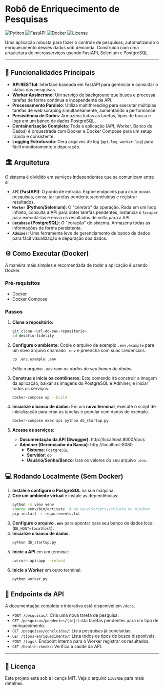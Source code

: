 # Robô de Enriquecimento de Pesquisas

![Python](https://img.shields.io/badge/Python-3.11-blue.svg)
![FastAPI](https://img.shields.io/badge/FastAPI-0.100-green.svg)
![Docker](https://img.shields.io/badge/Docker-24.0-blue.svg)
![License](https://img.shields.io/badge/License-MIT-yellow.svg)

Uma aplicação robusta para fazer o controle de pesquisas, automatizando o enriquecimento desses dados sob demanda. Construída com uma arquitetura de microsserviços usando FastAPI, Selenium e PostgreSQL.

---

## 🚀 Funcionalidades Principais

*   **API RESTful**: Interface baseada em FastAPI para gerenciar e consultar o status das pesquisas.
*   **Worker Assíncrono**: Um serviço de background que busca e processa tarefas de forma contínua e independente da API.
*   **Processamento Paralelo**: Utiliza multithreading para executar múltiplas tarefas de web scraping simultaneamente, aumentando a performance.
*   **Persistência de Dados**: Armazena todas as tarefas, tipos de busca e logs em um banco de dados PostgreSQL.
*   **Containerização Completa**: Toda a aplicação (API, Worker, Banco de Dados) é orquestrada com Docker e Docker Compose para um setup rápido e consistente.
*   **Logging Estruturado**: Gera arquivos de log (`api.log`, `worker.log`) para fácil monitoramento e depuração.

## 🏛️ Arquitetura

O sistema é dividido em serviços independentes que se comunicam entre si:

*   **`API` (FastAPI)**: O ponto de entrada. Expõe endpoints para criar novas pesquisas, consultar tarefas pendentes/concluídas e registrar resultados.
*   **`Worker` (Python/Selenium)**: O "cérebro" da operação. Roda em um loop infinito, consulta a API para obter tarefas pendentes, instancia o `Scraper` para executá-las e envia os resultados de volta para a API.
*   **`Database` (PostgreSQL)**: O "coração" do sistema. Armazena todas as informações de forma persistente.
*   **`Adminer`**: Uma ferramenta leve de gerenciamento de banco de dados para fácil visualização e depuração dos dados.

## ⚙️ Como Executar (Docker)

A maneira mais simples e recomendada de rodar a aplicação é usando Docker.

### Pré-requisitos

*   Docker
*   Docker Compose

### Passos

1.  **Clone o repositório:**
    ```bash
    git clone <url-do-seu-repositorio>
    cd desafio-fidelity
    ```

2.  **Configure o ambiente:**
    Copie o arquivo de exemplo `.env.example` para um novo arquivo chamado `.env` e preencha com suas credenciais.
    ```bash
    cp .env.example .env
    ```
    *Edite o arquivo `.env` com os dados do seu banco de dados.*

3.  **Construa e inicie os contêineres:**
    Este comando irá construir a imagem da aplicação, baixar as imagens do PostgreSQL e Adminer, e iniciar todos os serviços.
    ```bash
    docker-compose up --build
    ```

4.  **Inicialize o banco de dados:**
    Em um **novo terminal**, execute o script de inicialização para criar as tabelas e popular com dados de exemplo.
    ```bash
    docker-compose exec api python db_startup.py
    ```

5.  **Acesse os serviços:**
    *   **Documentação da API (Swagger)**: http://localhost:8000/docs
    *   **Adminer (Gerenciador do Banco)**: http://localhost:8080
        *   **Sistema**: `PostgreSQL`
        *   **Servidor**: `db`
        *   **Usuário/Senha/Banco**: Use os valores do seu arquivo `.env`.

## 💻 Rodando Localmente (Sem Docker)

1.  **Instale e configure o PostgreSQL** na sua máquina.
2.  **Crie um ambiente virtual** e instale as dependências:
    ```bash
    python -m venv venv
    source venv/bin/activate  # ou venv\Scripts\activate no Windows
    pip install -r requirements.txt
    ```
3.  **Configure o arquivo `.env`** para apontar para seu banco de dados local (`DB_HOST=localhost`).
4.  **Inicialize o banco de dados**:
    ```bash
    python db_startup.py
    ```
5.  **Inicie a API** em um terminal:
    ```bash
    uvicorn api:app --reload
    ```
6.  **Inicie o Worker** em outro terminal:
    ```bash
    python worker.py
    ```

## 📝 Endpoints da API

A documentação completa e interativa está disponível em `/docs`.

*   `POST /pesquisas/`: Cria uma nova tarefa de pesquisa.
*   `GET /pesquisas/pendentes/{id}`: Lista tarefas pendentes para um tipo de enriquecimento.
*   `GET /pesquisas/concluidas/`: Lista pesquisas já concluídas.
*   `GET /tipos-enriquecimento/`: Lista todos os tipos de busca disponíveis.
*   `POST /logs/`: Endpoint interno para o Worker registrar os resultados.
*   `GET /health-check/`: Verifica a saúde da API.

---

## 📄 Licença

Este projeto está sob a licença MIT. Veja o arquivo `LICENSE` para mais detalhes.
